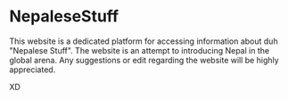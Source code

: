 # NepaleseStuff

This website is a dedicated platform for accessing information about duh "Nepalese Stuff". The website is an attempt to introducing Nepal in the global arena. 
Any suggestions or edit regarding the website will be highly appreciated.

XD
